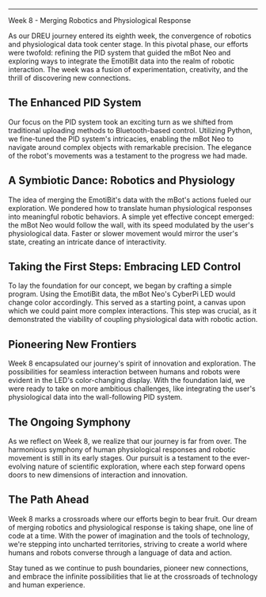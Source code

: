 ---
Week 8 - Merging Robotics and Physiological Response

As our DREU journey entered its eighth week, the convergence of robotics and physiological data took center stage. In this pivotal phase, our efforts were twofold: refining the PID system that guided the mBot Neo and exploring ways to integrate the EmotiBit data into the realm of robotic interaction. The week was a fusion of experimentation, creativity, and the thrill of discovering new connections.

## The Enhanced PID System

Our focus on the PID system took an exciting turn as we shifted from traditional uploading methods to Bluetooth-based control. Utilizing Python, we fine-tuned the PID system's intricacies, enabling the mBot Neo to navigate around complex objects with remarkable precision. The elegance of the robot's movements was a testament to the progress we had made.

## A Symbiotic Dance: Robotics and Physiology

The idea of merging the EmotiBit's data with the mBot's actions fueled our exploration. We pondered how to translate human physiological responses into meaningful robotic behaviors. A simple yet effective concept emerged: the mBot Neo would follow the wall, with its speed modulated by the user's physiological data. Faster or slower movement would mirror the user's state, creating an intricate dance of interactivity.

## Taking the First Steps: Embracing LED Control

To lay the foundation for our concept, we began by crafting a simple program. Using the EmotiBit data, the mBot Neo's CyberPi LED would change color accordingly. This served as a starting point, a canvas upon which we could paint more complex interactions. This step was crucial, as it demonstrated the viability of coupling physiological data with robotic action.

## Pioneering New Frontiers

Week 8 encapsulated our journey's spirit of innovation and exploration. The possibilities for seamless interaction between humans and robots were evident in the LED's color-changing display. With the foundation laid, we were ready to take on more ambitious challenges, like integrating the user's physiological data into the wall-following PID system.

## The Ongoing Symphony

As we reflect on Week 8, we realize that our journey is far from over. The harmonious symphony of human physiological responses and robotic movement is still in its early stages. Our pursuit is a testament to the ever-evolving nature of scientific exploration, where each step forward opens doors to new dimensions of interaction and innovation.

## The Path Ahead

Week 8 marks a crossroads where our efforts begin to bear fruit. Our dream of merging robotics and physiological response is taking shape, one line of code at a time. With the power of imagination and the tools of technology, we're stepping into uncharted territories, striving to create a world where humans and robots converse through a language of data and action.

Stay tuned as we continue to push boundaries, pioneer new connections, and embrace the infinite possibilities that lie at the crossroads of technology and human experience.
